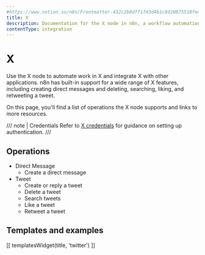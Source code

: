```yaml
---
#https://www.notion.so/n8n/Frontmatter-432c2b8dff1f43d4b1c8d20075510fe4
title: X
description: Documentation for the X node in n8n, a workflow automation platform. Includes details of operations and configuration, and links to examples and credentials information.
contentType: integration
---
```


# X

Use the X node to automate work in X and integrate X with other applications. n8n has built-in support for a wide range of X features, including creating direct messages and deleting, searching, liking, and retweeting a tweet. 

On this page, you'll find a list of operations the X node supports and links to more resources.

/// note | Credentials
Refer to [X credentials](/integrations/builtin/credentials/twitter/) for guidance on setting up authentication. 
///

## Operations

* Direct Message
    * Create a direct message
* Tweet
    * Create or reply a tweet
    * Delete a tweet
    * Search tweets
    * Like a tweet
    * Retweet a tweet

## Templates and examples

<!-- see https://www.notion.so/n8n/Pull-in-templates-for-the-integrations-pages-37c716837b804d30a33b47475f6e3780 -->
[[ templatesWidget(title, 'twitter') ]]
